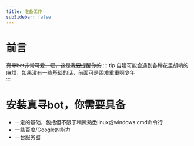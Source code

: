 ```yaml
---
title: 准备工作
subSidebar: false
---
```


# 前言

~~真寻bot非常可爱，嗯，这是我要提醒你的~~
::: tip
自建可能会遇到各种花里胡哨的麻烦，如果没有一些基础的话，前面可是困难重重啊少年  
:::

# 安装真寻bot，你需要具备

* 一定的基础，包括但不限于稍微熟悉linux或windows cmd命令行
* 一些百度/Google的能力
* 一台服务器
